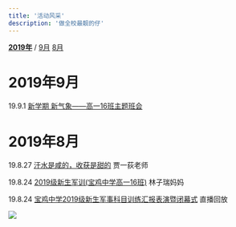 ```yaml
---
title: '活动风采'
description: '做全校最靓的仔'
---
```


**[2019年](#2019年12月)** / [9月](#2019年9月) [8月](#2019年8月)

# 2019年9月

19.9.1 [新学期 新气象——高一16班主题班会](cm/190901s)



# 2019年8月

19.8.27 [汗水是咸的，收获是甜的](https://www.meipian.cn/2ca197yk) 贾一荻老师

19.8.24 [2019级新生军训(宝鸡中学高一16班)](https://www.meipian.cn/2c4nmkgn) 林子瑞妈妈

19.8.24 [宝鸡中学2019级新生军事科目训练汇报表演暨闭幕式](https://hezhibo.migucloud.com/watch/U3NxIpiZw28) 直播回放

![](https://hezhibocdn.migucloud.com/static//upload/201908/23/locnPGG1566553318376.jpg)
